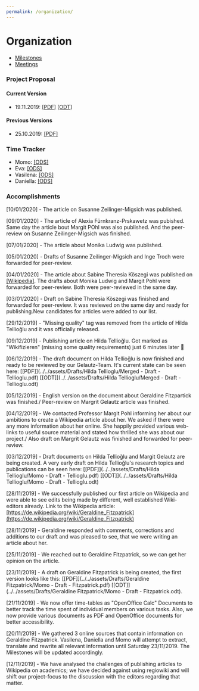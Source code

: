 ```yaml
---
permalink: /organization/
---
```


# Organization
- [Milestones](milestones)
- [Meetings](meetings)

### Project Proposal

#### Current Version
- 19.11.2019: [\[PDF\]](../../assets/ProjectProposals/Wiki_project.pdf) [\[ODT\]](../../assets/ProjectProposals/Wiki_project.odt)

#### Previous Versions
- 25.10.2019: [\[PDF\]](../../assets/ProjectProposals/ProjectProposal-v1.pdf)

###  Time Tracker
- Momo: [\[ODS\]](../../assets/TimeTables/TimeTable_Momo.ods)
- Eva: [\[ODS\]](../../assets/TimeTables/TimeTable_Eva.ods)
- Vasilena: [\[ODS\]](../../assets/TimeTables/TimeTable_Vasilena.ods)
- Daniella: [\[ODS\]](../../assets/TimeTables/TimeTable_Daniella.ods)

### Accomplishments
[10/01/2020] - The article on Susanne Zeilinger-Migsich was published.

[09/01/2020] - The article of Alexia Fürnkranz-Prskawetz was pubished. Same day the article bout Margit POhl was also published. And the peer-review on Susanne Zeilinger-Migsich was finished.

[07/01/2020] - The article about Monika Ludwig was published.

[05/01/2020] - Drafts of Susanne Zeilinger-Migsich and Inge Troch were forwarded for peer-review.

[04/01/2020] - The article about Sabine Theresia Köszegi was published on [\[Wikipedia\]](https://de.wikipedia.org/wiki/Sabine_Theresia_K%C3%B6szegi). The drafts about Monika Ludwig and Margit Pohl were forwarded for peer-review. Both were peer-reviewed in the same day.

[03/01/2020] - Draft on Sabine Theresia Köszegi was finished and forwarded for peer-review. It was reviewed on the same day and ready for publishing.New candidates for articles were added to our list.

[29/12/2019] - "Missing quality" tag was removed from the article of Hilda Tellioğlu and it was officially released.

[09/12/2019] - Publishing article on Hilda Tellioğlu. Got marked as "Wikifizieren" (missing some quality requirements) just 6 minutes later 🥳

[06/12/2019] - The draft document on Hilda Tellioğlu is now finished and ready to be reviewed by our Gelautz-Team. It's current state can be seen here: [\[PDF\]](../../assets/Drafts/Hilda Tellioglu/Merged - Draft - Tellioglu.pdf) [\[ODT\]](../../assets/Drafts/Hilda Tellioglu/Merged - Draft - Tellioglu.odt)

[05/12/2019] - English version on the document about Geraldine Fitzpartick was finished./ Peer-review on Margrit Gelautz article was finished.

[04/12/2019] - We contacted Professor Margit Pohl informing her about our ambitions to create a Wikipedia article about her. We asked if there were any more information about her online. She happily provided various web-links to useful source material and stated how thrilled she was about our project./ Also draft on Margrit Gelautz was finished and forwarded for peer-review.


[03/12/2019] - Draft documents on Hilda Tellioğlu and Margit Gelautz are being created. A very early draft on Hilda Tellioğlu's research topics and publications can be seen here: [\[PDF\]](../../assets/Drafts/Hilda Tellioglu/Momo - Draft - Tellioglu.pdf) [\[ODT\]](../../assets/Drafts/Hilda Tellioglu/Momo - Draft - Tellioglu.odt)

[28/11/2019] - We successfully published our first article on Wikipedia and were able to see edits being made by different, well established Wiki-editors already. Link to the Wikipedia article: [https://de.wikipedia.org/wiki/Geraldine_Fitzpatrick](https://de.wikipedia.org/wiki/Geraldine_Fitzpatrick)

[28/11/2019] - Geraldine responded with comments, corrections and additions to our draft and was pleased to see, that we were writing an article about her.

[25/11/2019] - We reached out to Geraldine Fitzpatrick, so we can get her opinion on the article.

[23/11/2019] - A draft on Geraldine Fitzpatrick is being created, the first version looks like this: [\[PDF\]](../../assets/Drafts/Geraldine Fitzpatrick/Momo - Draft - Fitzpatrick.pdf) [\[ODT\]](../../assets/Drafts/Geraldine Fitzpatrick/Momo - Draft - Fitzpatrick.odt).

[21/11/2019] - We now offer time-tables as "OpenOffice Calc" Documents to better track the time spent of individual members on various tasks. Also, we now provide various documents as PDF and OpenOffice documents for better accessibility.

[20/11/2019] - We gathered 3 online sources that contain information on Geraldine Fitzpatrick. Vasilena, Daniella and Momo will attempt to extract, translate and rewrite all relevant information until Saturday 23/11/2019. The Milestones will be updated accordingly.

[12/11/2019] - We have analysed the challenges of publishing articles to Wikipedia on academics; we have decided against using regiowiki and will shift our project-focus to the discussion with the editors regarding that matter.
